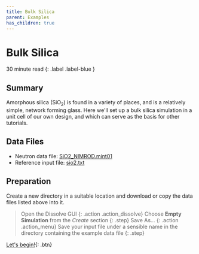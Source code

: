 ```yaml
---
title: Bulk Silica
parent: Examples
has_children: true
---
```

# Bulk Silica

30 minute read
{: .label .label-blue }

## Summary

Amorphous silica (SiO<sub>2</sub>) is found in a variety of places, and is a relatively simple, network forming glass. Here we'll set up a bulk silica simulation in a unit cell of our own design, and which can serve as the basis for other tutorials.

## Data Files
- Neutron data file: [SiO2_NIMROD.mint01](https://raw.githubusercontent.com/trisyoungs/dissolve/develop/examples/silica/data/SiO2_NIMROD.mint01)
- Reference input file: [sio2.txt](https://raw.githubusercontent.com/trisyoungs/dissolve/develop/examples/silica/sio2.txt)

## Preparation

Create a new directory in a suitable location and download or copy the data files listed above into it.

> Open the Dissolve GUI
{: .action .action_dissolve}
> Choose **Empty Simulation** from the _Create_ section
{: .step}
> Save As...
{: .action .action_menu}
> Save your input file under a sensible name in the directory containing the example data file
{: .step}

[Let's begin!](step1.md){: .btn}

